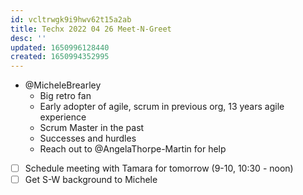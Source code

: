 ```yaml
---
id: vcltrwgk9i9hwv62t15a2ab
title: Techx 2022 04 26 Meet-N-Greet
desc: ''
updated: 1650996128440
created: 1650994352995
---
```


- @MicheleBrearley
  - Big retro fan
  - Early adopter of agile, scrum in previous org, 13 years agile experience
  - Scrum Master in the past
  - Successes and hurdles 
  - Reach out to @AngelaThorpe-Martin for help

- [ ] Schedule meeting with Tamara for tomorrow (9-10, 10:30 - noon)
- [ ] Get S-W background to Michele
